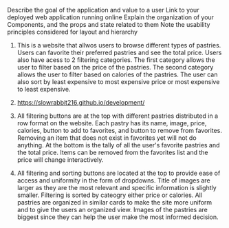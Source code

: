 Describe the goal of the application and value to a user
Link to your deployed web application running online
Explain the organization of your Components, and the props and state related to them
Note the usability principles considered for layout and hierarchy

1. This is a website that allwos users to browse different types of pastries. Users can favorite their preferred pastries and see the total price. Users also have acess to 2 filtering categories. The first category allows the user to filter based on the price of the pastries. The second category allows the user to filter based on calories of the pastries. The user can also sort by least expensive to most expensive price or most expensive to least expensive. 

2. https://slowrabbit216.github.io/development/

3. All filtering buttons are at the top with different pastries distributed in a row format on the website. Each pastry has its name, image, price, calories, button to add to favorites, and button to remove from favorites. Removing an item that does not exist in favorites yet will not do anything. At the bottom is the tally of all the user's favorite pastries and the total price. Items can be removed from the favorites list and the price will change interactively. 

4. All filtering and sorting buttons are located at the top to provide ease of access and uniformity in the form of dropdowns. Title of images are larger as they are the most relevant and specific information is slightly smaller. Filtering is sorted by cateogry either price or calories. All pastries are organized in similar cards to make the site more uniform and to give the users an organized view. Images of the pastries are biggest since they can help the user make the most informed decision. 